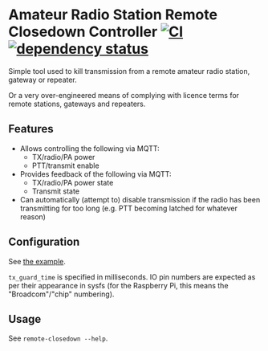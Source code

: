 # Amateur Radio Station Remote Closedown Controller [![CI](https://github.com/DanNixon/remote-closedown/actions/workflows/ci.yml/badge.svg?branch=main)](https://github.com/DanNixon/remote-closedown/actions/workflows/ci.yml) [![dependency status](https://deps.rs/repo/github/dannixon/remote-closedown/status.svg)](https://deps.rs/repo/github/dannixon/remote-closedown)

Simple tool used to kill transmission from a remote amateur radio station, gateway or repeater.

Or a very over-engineered means of complying with licence terms for remote stations, gateways and repeaters.

## Features

- Allows controlling the following via MQTT:
  - TX/radio/PA power
  - PTT/transmit enable
- Provides feedback of the following via MQTT:
  - TX/radio/PA power state
  - Transmit state
- Can automatically (attempt to) disable transmission if the radio has been transmitting for too long (e.g. PTT becoming latched for whatever reason)

## Configuration

See [the example](./examples/config.toml).

`tx_guard_time` is specified in milliseconds.
IO pin numbers are expected as per their appearance in sysfs (for the Raspberry Pi, this means the "Broadcom"/"chip" numbering).

## Usage

See `remote-closedown --help`.
